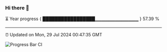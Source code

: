 ### Hi there 👋

⏳ Year progress { █████████████████▁▁▁▁▁▁▁▁▁▁▁▁▁ } 57.39 %

---

⏰ Updated on Mon, 29 Jul 2024 00:47:35 GMT

![Progress Bar CI](https://github.com/code-lakshay/GitHub-Actions-Demo/workflows/Progress%20Bar%20CI/badge.svg)
